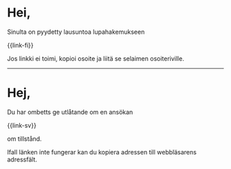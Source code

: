 # Hei,

Sinulta on pyydetty lausuntoa lupahakemukseen 

{{link-fi}}

Jos linkki ei toimi, kopioi osoite ja liitä se selaimen osoiteriville.

---

# Hej,

Du har ombetts ge utl&aring;tande om en ans&ouml;kan 

{{link-sv}}

 om tillst&aring;nd.

 Ifall l&auml;nken inte fungerar kan du kopiera adressen till webbl&auml;sarens adressf&auml;lt.
